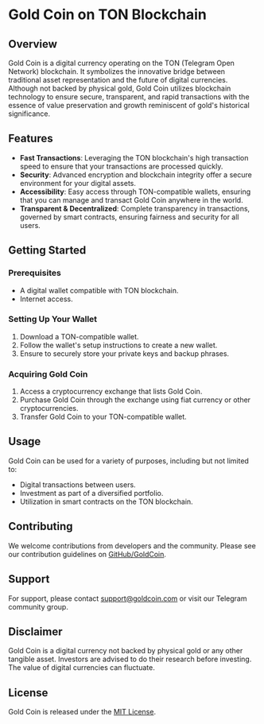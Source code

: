 # Gold Coin on TON Blockchain

## Overview
Gold Coin is a digital currency operating on the TON (Telegram Open Network) blockchain. It symbolizes the innovative bridge between traditional asset representation and the future of digital currencies. Although not backed by physical gold, Gold Coin utilizes blockchain technology to ensure secure, transparent, and rapid transactions with the essence of value preservation and growth reminiscent of gold's historical significance.

## Features
- **Fast Transactions**: Leveraging the TON blockchain's high transaction speed to ensure that your transactions are processed quickly.
- **Security**: Advanced encryption and blockchain integrity offer a secure environment for your digital assets.
- **Accessibility**: Easy access through TON-compatible wallets, ensuring that you can manage and transact Gold Coin anywhere in the world.
- **Transparent & Decentralized**: Complete transparency in transactions, governed by smart contracts, ensuring fairness and security for all users.

## Getting Started
### Prerequisites
- A digital wallet compatible with TON blockchain.
- Internet access.

### Setting Up Your Wallet
1. Download a TON-compatible wallet.
2. Follow the wallet's setup instructions to create a new wallet.
3. Ensure to securely store your private keys and backup phrases.

### Acquiring Gold Coin
1. Access a cryptocurrency exchange that lists Gold Coin.
2. Purchase Gold Coin through the exchange using fiat currency or other cryptocurrencies.
3. Transfer Gold Coin to your TON-compatible wallet.

## Usage
Gold Coin can be used for a variety of purposes, including but not limited to:
- Digital transactions between users.
- Investment as part of a diversified portfolio.
- Utilization in smart contracts on the TON blockchain.

## Contributing
We welcome contributions from developers and the community. Please see our contribution guidelines on [GitHub/GoldCoin](#).

## Support
For support, please contact support@goldcoin.com or visit our Telegram community group.

## Disclaimer
Gold Coin is a digital currency not backed by physical gold or any other tangible asset. Investors are advised to do their research before investing. The value of digital currencies can fluctuate.

## License
Gold Coin is released under the [MIT License](LICENSE.md).
